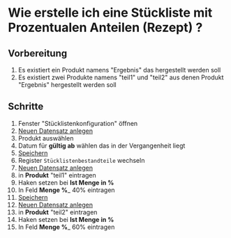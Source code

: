 ---
---
# Wie erstelle ich eine Stückliste mit Prozentualen Anteilen (Rezept) ?
## Vorbereitung
1. Es existiert ein Produkt namens "Ergebnis" das hergestellt werden soll
1. Es existiert zwei Produkte namens "teil1" und "teil2" aus denen Produkt "Ergebnis"  hergestellt werden soll


## Schritte
1. Fenster "Stücklistenkonfiguration" öffnen
1. [Neuen Datensatz anlegen](Howto_DE_Wie_lege_ich_einen_neuen_datensatz_an.md)
1. Produkt auswählen
1. Datum für __gültig ab__ wählen das in der Vergangenheit liegt
1. [Speichern](Howto_DE_Wie_lege_ich_einen_neuen_datensatz_an.md)
1. Register `Stücklistenbestandteile` wechseln
1. [Neuen Datensatz anlegen](Howto_DE_Wie_lege_ich_einen_neuen_datensatz_an.md)
1. in __Produkt__ "teil1" eintragen
1. Haken setzen bei __Ist Menge in %__
1. In Feld __Menge %___ 40% eintragen
1. [Speichern](Howto_DE_Wie_lege_ich_einen_neuen_datensatz_an.md)
1. [Neuen Datensatz anlegen](Howto_DE_Wie_lege_ich_einen_neuen_datensatz_an.md)
1. in __Produkt__ "teil2" eintragen
1. Haken setzen bei __Ist Menge in %__
1. In Feld __Menge %___ 60% eintragen
